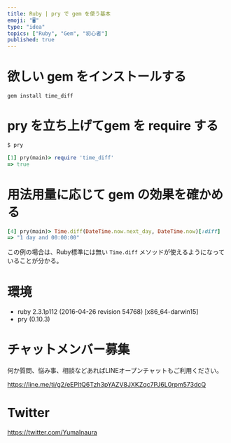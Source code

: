 ```yaml
---
title: Ruby | pry で gem を使う基本
emoji: "🖥"
type: "idea"
topics: ["Ruby", "Gem", "初心者"]
published: true
---
```


# 欲しい gem をインストールする

```
gem install time_diff
```

# pry を立ち上げてgem を require する

```bash
$ pry
```

```rb
[1] pry(main)> require 'time_diff'
=> true
```

# 用法用量に応じて gem の効果を確かめる

```rb
[4] pry(main)> Time.diff(DateTime.now.next_day, DateTime.now)[:diff]
=> "1 day and 00:00:00"
```

この例の場合は、Ruby標準には無い `Time.diff` メソッドが使えるようになっていることが分かる。

# 環境

- ruby 2.3.1p112 (2016-04-26 revision 54768) [x86_64-darwin15]
- pry (0.10.3)








<!-- Update From Qiita API -->

# チャットメンバー募集


何か質問、悩み事、相談などあればLINEオープンチャットもご利用ください。

https://line.me/ti/g2/eEPltQ6Tzh3pYAZV8JXKZqc7PJ6L0rpm573dcQ





# Twitter


https://twitter.com/YumaInaura


<!-- Update From Qiita API -->



